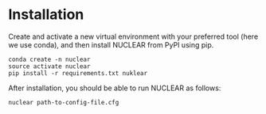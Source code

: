 # Installation

Create and activate a new virtual environment with your preferred tool (here we use conda), and then install NUCLEAR from PyPI using pip.

```
conda create -n nuclear
source activate nuclear
pip install -r requirements.txt nuklear
```

After installation, you should be able to run NUCLEAR as follows:

```
nuclear path-to-config-file.cfg
```
